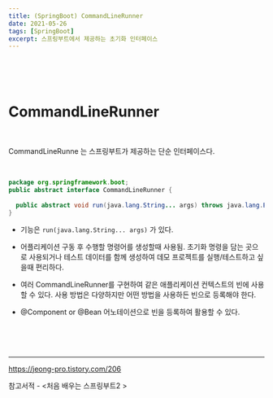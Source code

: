 ```yaml
---
title: (SpringBoot) CommandLineRunner 
date: 2021-05-26
tags: [SpringBoot]
excerpt: 스프링부트에서 제공하는 초기화 인터페이스
---
```


<br/>
<br/>
<br/>

# CommandLineRunner

<br/>

CommandLineRunne 는 스프링부트가 제공하는 단순 인터페이스다. 

<br/>

```java
package org.springframework.boot;
public abstract interface CommandLineRunner {
  
  public abstract void run(java.lang.String... args) throws java.lang.Exception;
}
```



- 기능은  ```run(java.lang.String... args)``` 가 있다. 

- 어플리케이션 구동 후 수행할 명령어를 생성할때 사용됨.  초기화 명령을 담는 곳으로 사용되거나  테스트 데이터를 함께 생성하여 데모 프로젝트를 실행/테스트하고 싶을때 편리하다.

- 여러 CommandLineRunner를 구현하여 같은 애플리케이션 컨텍스트의 빈에 사용할 수 있다. 사용 방법은 다양하지만 어떤 방법을 사용하든 빈으로 등록해야 한다. 

- @Component or @Bean 어노테이션으로 빈을 등록하여 활용할 수 있다.

<br/>
<br/>
<br/>

--- 
https://jeong-pro.tistory.com/206

참고서적 - <처음 배우는 스프링부트2 >

<br/>
<br/>
<br/>